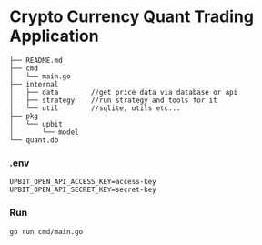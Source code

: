 # Crypto Currency Quant Trading Application


```
├── README.md
├── cmd
│   └── main.go
├── internal
│   ├── data        //get price data via database or api
│   ├── strategy    //run strategy and tools for it
│   └── util        //sqlite, utils etc...
├── pkg
│   └── upbit
│       └── model
└── quant.db
```

### .env
```
UPBIT_OPEN_API_ACCESS_KEY=access-key
UPBIT_OPEN_API_SECRET_KEY=secret-key
```


### Run
```bash
go run cmd/main.go
```



